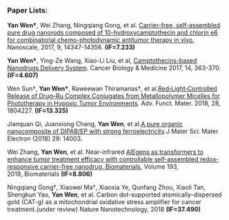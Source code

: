 ### Paper Lists:

**Yan Wen†**, Wei Zhang, Ningqiang Gong, et al. [Carrier-free, self-assembled pure drug nanorods composed of 10-hydroxycamptothecin and chlorin e6 for combinatorial chemo-photodynamic antitumor therapy in vivo.](https://pubs.rsc.org/en/content/articlelanding/2017/nr/c7nr03129g#!divAbstract) Nanoscale, 2017, 9, 14347-14356. **(IF=7.233)**

**Yan Wen†**, Ying-Ze Wang, Xiao-Li Liu, et al, [Camptothecins-based Nanodrugs Delivery System](https://www.ncbi.nlm.nih.gov/pmc/articles/PMC5785165/). Cancer Biology & Medicine 2017, 14, 363-370.**(IF=4.607)**

Wen Sun†, **Yan Wen†**, Raweewan Thiramanas†, et al.[Red‐Light‐Controlled Release of Drug–Ru Complex Conjugates from Metallopolymer Micelles for Phototherapy in Hypoxic Tumor Environments](https://onlinelibrary.wiley.com/doi/abs/10.1002/adfm.201804227). Adv. Funct. Mater. 2018, 28, 1804227. **(IF=13.325)**

Jianquan Qi, Juanxiong Chang, **Yan Wen**, et al.[A pure organic nanocomposite of DIPAB/EP with strong ferroelectricity](https://doi.org/10.1007/s10854-018-9532-z).J Mater Sci: Mater Electron (2018) 29: 14003. 

Wei Zhang, **Yan Wen**, et al. Near-infrared [AIEgens as transformers to enhance tumor treatment efficacy with controllable self-assembled redox-responsive carrier-free nanodrug, Biomaterials](https://doi.org/10.1016/j.biomaterials.2018.12.007), Volume 193, 2019,.Biomaterials **(IF=8.806)**

Ningqiang Gong†, Xiaowei Ma†, Xiaoxia Ye, Qunfang Zhou, Xiaoli Tan, Shengkun Yao, **Yan Wen**, et al. Carbon dot-supported atomically-dispersed gold (CAT-g) as a mitochondrial oxidative stress amplifier for cancer treatment.(under review) Nature Nanotechnology, 2018 **(IF=37.490)**
